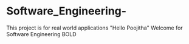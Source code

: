 # Software_Engineering-
This project is for real world applications
"Hello Poojitha" 
Welcome for Software Engineering
BOLD

